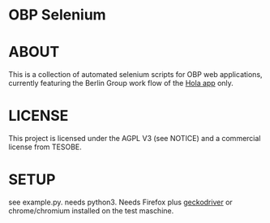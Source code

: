 OBP Selenium 
===============================

# ABOUT

This is a collection of automated selenium scripts for OBP web applications, 
currently featuring the Berlin Group work flow of the [Hola app](https://github.com/OpenBankProject/OBP-Hola) only.


# LICENSE

This project is licensed under the AGPL V3 (see NOTICE) and a commercial license from TESOBE.

# SETUP

see example.py. needs python3. Needs Firefox plus [geckodriver](https://github.com/mozilla/geckodriver)
or chrome/chromium installed on the test maschine.

